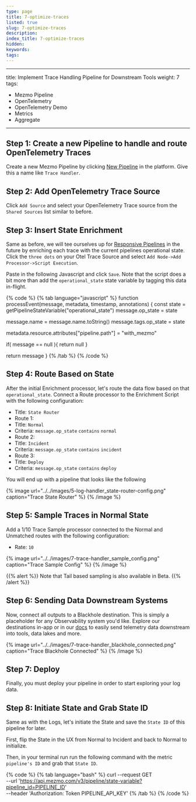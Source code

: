 ```yaml
---
type: page
title: 7-optimize-traces
listed: true
slug: 7-optimize-traces
description: 
index_title: 7-optimize-traces
hidden: 
keywords: 
tags: 
---
```


---
title: Implement Trace Handling Pipeline for Downstream Tools
weight: 7
tags:
- Mezmo Pipeline
- OpenTelemetry
- OpenTelemetry Demo
- Metrics
- Aggregate
---

## Step 1: Create a new Pipeline to handle and route OpenTelemetry Traces

Create a new Mezmo Pipeline by clicking [New Pipeline](https://app.mezmo.com/pipelines/pipeline/new) in the platform.  Give this a name like `Trace Handler`.

## Step 2: Add OpenTelemetry Trace Source

Click `Add Source` and select your OpenTelemetry Trace source from the `Shared Sources` list similar to before.

## Step 3: Insert State Enrichment

Same as before, we will tee ourselves up for [Responsive Pipelines](https://docs.mezmo.com/telemetry-pipelines/configure-responsive-pipelines) in the future by enriching each trace with the current pipelines operational state.   Click the `three dots` on your Otel Trace Source and select `Add Node->Add Processor->Script Execution`.

Paste in the following Javascript and click `Save`.  Note that the script does a bit more than add the `operational_state` state variable by tagging this data in-flight.


{% code %}
{% tab language="javascript" %}
function processEvent(message, metadata, timestamp, annotations) {
  const state = getPipelineStateVariable("operational_state")
  message.op_state = state
  
  message.name = message.name.toString()
  message.tags.op_state = state

  metadata.resource.attributes["pipeline.path"] = "with_mezmo"

  if( message == null ){ return null }
  
  return message
}
{% /tab %}
{% /code %}



## Step 4: Route Based on State

After the initial Enrichment processor, let's route the data flow based on that `operational_state`.  Connect a Route processor to the Enrichment Script with the following configuration:
* Title: `State Router`
* Route 1:
* Title: `Normal`
* Criteria: `message.op_state` `contains` `normal`
* Route 2:
* Title: `Incident`
* Criteria: `message.op_state` `contains` `incident`
* Route 3:
* Title: `Deploy`
* Criteria: `message.op_state` `contains` `deploy`

You will end up with a pipeline that looks like the following


{% image url="../../images/5-log-handler_state-router-config.png" caption="Trace State Router" %}
{% /image %}



## Step 5: Sample Traces in Normal State

Add a 1/10 Trace Sample processor connected to the Normal and Unmatched routes with the following configuration:
* Rate: `10`


{% image url="../../images/7-trace-handler_sample_config.png" caption="Trace Sample Config" %}
{% /image %}



{{% alert %}} Note that Tail based sampling is also available in Beta. {{% /alert %}}


## Step 6: Sending Data Downstream Systems

Now, connect all outputs to a Blackhole destination.  This is simply a placeholder for any Observability system you'd like.  Explore our destinations in-app or in our [docs](https://docs.mezmo.com/telemetry-pipelines/supported-telemetry-data-destinations) to easily send telemetry data downstream into tools, data lakes and more.


{% image url="../../images/7-trace-handler_blackhole_connected.png" caption="Trace Blackhole Connected" %}
{% /image %}



## Step 7: Deploy
Finally, you must deploy your pipeline in order to start exploring your log data.

## Step 8: Initiate State and Grab State ID
Same as with the Logs, let's initiate the State and save the `State ID` of this pipeline for later.

First, flip the State in the UX from Normal to Incident and back to Normal to initialize.

Then, in your terminal run run the following command with the metric `pipeline's ID` and grab that `State ID`.


{% code %}
{% tab language="bash" %}
curl --request GET \
 --url 'https://api.mezmo.com/v3/pipeline/state-variable?pipeline_id=PIPELINE_ID' \
 --header 'Authorization: Token PIPELINE_API_KEY'
{% /tab %}
{% /code %}



